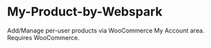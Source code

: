 # My-Product-by-Webspark
Add/Manage per-user products via WooCommerce My Account area. Requires WooCommerce.
